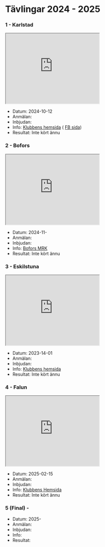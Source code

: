 # Tävlingar 2024 - 2025

### 1 - Karlstad
<iframe src="https://www.google.com/maps/embed?pb=!1m18!1m12!1m3!1d5182.31048995225!2d13.5271734024871!3d59.37144918368831!2m3!1f0!2f0!3f0!3m2!1i1024!2i768!4f13.1!3m3!1m2!1s0x0%3A0x34a4d56399f7841b!2zNTnCsDIyJzE4LjQiTiAxM8KwMzEnNDEuMyJF!5e1!3m2!1sen!2sse!4v1664809355059!5m2!1sen!2sse" width="300" height="225" style="border:5;" allowfullscreen="" loading="lazy" referrerpolicy="no-referrer-when-downgrade"></iframe>

* Datum: 2024-10-12
* Anmälan: 
* Inbjudan: 
* Info: [Klubbens hemsida](https://www.kdmr.se) ( [FB sida](https://www.facebook.com/karlstadminiracing))
* Resultat: Inte kört ännu

### 2 - Bofors
<iframe src="https://www.google.com/maps/embed?pb=!1m18!1m12!1m3!1d648.5516775799703!2d14.494025803194345!3d59.33149141411147!2m3!1f0!2f0!3f0!3m2!1i1024!2i768!4f13.1!3m3!1m2!1s0x465c8a34e431b655%3A0x19b5b5eef58ed324!2sFlygf%C3%A4ltsv%C3%A4gen%2012%2C%20691%2037%20Karlskoga!5e1!3m2!1sen!2sse!4v1665408559386!5m2!1sen!2sse" width="300" height="225" style="border:5;" allowfullscreen="" loading="lazy" referrerpolicy="no-referrer-when-downgrade"></iframe>

* Datum: 2024-11-
* Anmälan:
* Inbjudan:
* Info: [Bofors MRK](http://www.boforsmrk.se/)
* Resultat: Inte kört ännu

### 3 - Eskilstuna
<iframe src="https://www.google.com/maps/embed?pb=!1m18!1m12!1m3!1d907.3165542170461!2d16.48692914413301!3d59.42031032502788!2m3!1f0!2f0!3f0!3m2!1i1024!2i768!4f13.1!3m3!1m2!1s0x465e8df1cc687c3f%3A0x3657039a2764ac9!2sTorsharg%20Hallen!5e1!3m2!1sen!2sse!4v1677792429585!5m2!1sen!2sse" width="300" height="225" style="border:5;" allowfullscreen="" loading="lazy" referrerpolicy="no-referrer-when-downgrade"></iframe>

* Datum: 2023-14-01
* Anmälan: 
* Inbjudan: 
* Info: [Klubbens hemsida](https://www.mkeskil.se/)
* Resultat: Inte kört ännu

### 4 - Falun
<iframe src="https://www.google.com/maps/embed?pb=!1m14!1m8!1m3!1d3414.143367583004!2d15.654939351208544!3d60.60647217692223!3m2!1i1024!2i768!4f13.1!3m3!1m2!1s0x4667700dd9da9d6f%3A0xc26a6e63fd5063d4!2sSoldatv%C3%A4gen%2010%2C%20791%2040%20Falun!5e1!3m2!1ssv!2sse!4v1670870902928!5m2!1ssv!2sse" width="300" height="225" style="border:5;" allowfullscreen="" loading="lazy" referrerpolicy="no-referrer-when-downgrade"></iframe>

* Datum: 2025-02-15
* Anmälan:
* Inbjudan:
* Info: [Klubbens Hemsida](https://smkdala.se/)
* Resultat: Inte kört ännu


### 5 (Final) - 


* Datum: 2025-
* Anmälan:
* Inbjudan:
* Info: 
* Resultat:
